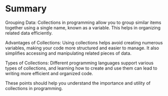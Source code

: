 # Summary

Grouping Data: Collections in programming allow you to group similar items together using a single name, known as a variable. This helps in organizing related data efficiently.

Advantages of Collections: Using collections helps avoid creating numerous variables, making your code more structured and easier to manage. It also simplifies accessing and manipulating related pieces of data.

Types of Collections: Different programming languages support various types of collections, and learning how to create and use them can lead to writing more efficient and organized code.

These points should help you understand the importance and utility of collections in programming.
